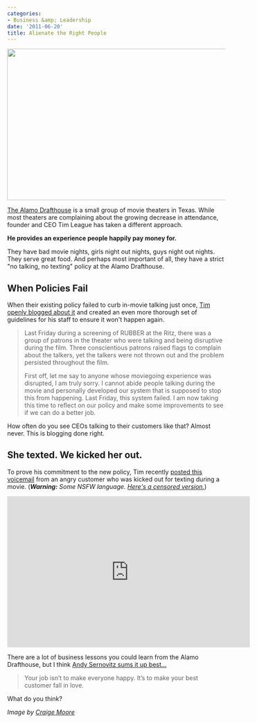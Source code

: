 ```yaml
---
categories:
- Business &amp; Leadership
date: '2011-06-20'
title: Alienate the Right People
---
```


<img src="https://gomakethings.com/wp-content/uploads/2011/06/Alamo-Drafthouse-524x350.jpg" alt="" title="Alamo-Drafthouse" width="524" height="350" class="aligncenter size-medium wp-image-803" />

<a href="http://drafthouse.com/">The Alamo Drafthouse</a> is a small group of movie theaters in Texas. While most theaters are complaining about the growing decrease in attendance, founder and CEO Tim League has taken a different approach.

<strong>He provides an experience people happily pay money for.</strong>

They have bad movie nights, girls night out nights, guys night out nights. They serve great food. And perhaps most important of all, they have a strict "no talking, no texting" policy at the Alamo Drafthouse.
<!--more-->
<h2>When Policies Fail</h2>

When their existing policy failed to curb in-movie talking just once, <a href="http://drafthouse.com/blog/entry/alamos_official_response_to_movie_talkers">Tim openly blogged about it</a> and created an even more thorough set of guidelines for his staff to ensure it won't happen again.

<blockquote>Last Friday during a screening of RUBBER at the Ritz, there was a group of patrons in the theater who were talking and being disruptive during the film. Three conscientious patrons raised flags to complain about the talkers, yet the talkers were not thrown out and the problem persisted throughout the film.

First off, let me say to anyone whose moviegoing experience was disrupted, I am truly sorry. I cannot abide people talking during the movie and personally developed our system that is supposed to stop this from happening. Last Friday, this system failed. I am now taking this time to reflect on our policy and make some improvements to see if we can do a better job.</blockquote>

How often do you see CEOs talking to their customers like that? Almost never. This is blogging done right.

<h2>She texted. We kicked her out.</h2>

To prove his commitment to the new policy, Tim recently <a href="http://cf.drafthouse.com/she_texted_we_kicked_her_out2.html">posted this voicemail</a> from an angry customer who was kicked out for texting during a movie. (<em><strong>Warning:</strong> Some NSFW language. <a href="https://www.youtube.com/watch?v=JVz-fO7kxcQ">Here's a censored version.</a></em>)

<p align="center"><iframe width="560" height="349" src="https://www.youtube.com/embed/1L3eeC2lJZs" frameborder="0" allowfullscreen></iframe></p>

There are a lot of business lessons you could learn from the Alamo Drafthouse, but I think <a href="http://www.damniwish.com/2011/06/this-is-the-genuine-story-of-a-true-american-hero.html">Andy Sernovitz sums it up best...</a>

<blockquote>Your job isn’t to make everyone happy. It’s to make your best customer fall in love.</blockquote>

What do you think?

<em>Image by <a href="http://www.flickr.com/photos/52984273@N00/4536142441/">Craige Moore</a></em>